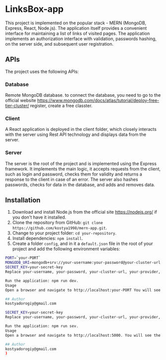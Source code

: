 # LinksBox-app

This project is implemented on the popular stack - MERN (MongoDB, Express, React, Node.js). The application itself provides a convenient interface for maintaining a list of links of visited pages. The application implements an authorization interface with validation, passwords hashing, on the server side, and subsequent user registration.

## APIs

The project uses the following APIs:

### Database

Remote MongoDB database. to connect the database, you need to go to the official website https://www.mongodb.com/docs/atlas/tutorial/deploy-free-tier-cluster/ register, create a free classter.

### Client

A React application is deployed in the client folder, which closely interacts with the server using Rest API technology and displays data from the server.

### Server

The server is the root of the project and is implemented using the Express framework. It implements the main logic, it accepts requests from the client, such as login and password, checks them for validity and returns a response to the client in case of an error. The server also hashes passwords, checks for data in the database, and adds and removes data.

## Installation

1. Download and install Node.js from the official site https://nodejs.org/ if you don't have it installed.
2. Clone the repository from GitHub: `git clone https://github.com/kostya1998/mern-app.git`.
3. Change to your project folder: `cd your-repository`.
4. Install dependencies: `npm install`.
5. Create a folder `config`, and in it a `default.json` file in the root of your project and add the following environment variables:

```bash
PORT=`your-PORT`
MONGODB_URI=mongodb+srv://your-username:your-password@your-cluster-url.your-provider.net/your-database-name?retryWrites=true&w=majority
SECRET_KEY=your-secret-key
Replace your-username, your-password, your-cluster-url, your-provider, your-database-name and your-secret-key with your values.

Run the application: npm run dev.
Usage
Open a browser and navigate to http://localhost:your-PORT You will see the main page of the application. Here you can register or log in if you already have an account. After logging in, you will be able to add links, edit or delete them.

## Author
kostyadorogiy@gmail.com

SECRET_KEY=your-secret-key
Replace your-username, your-password, your-cluster-url, your-provider, your-database-name and your-secret-key with your values.

Run the application: npm run sev.
Usage
Open a browser and navigate to http://localhost:5000. You will see the main page of the application. Here you can register or log in if you already have an account. After logging in, you will be able to add links, edit or delete them.

## Author
kostyadorogiy@gmail.com
)
